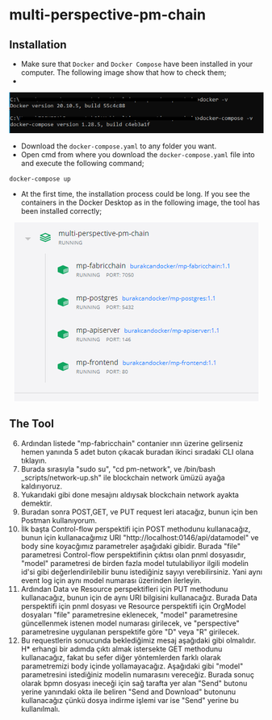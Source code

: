 # multi-perspective-pm-chain

## Installation
* Make sure that `Docker` and `Docker Compose` have been installed in your computer. The following image show that how to check them;
* 
<p align="center">
  <kbd><img src="https://github.com/burakcanekici/multi-perspective-pm-chain/blob/main/image/docker-check.png"></kbd>
</p>

* Download the `docker-compose.yaml` to any folder you want.
* Open cmd from where you download the `docker-compose.yaml` file into and execute the following command;
```
docker-compose up
```
* At the first time, the installation process could be long. If you see the containers in the Docker Desktop as in the following image, the tool has been installed correctly;

<p align="center">
  <kbd><img src="https://github.com/burakcanekici/multi-perspective-pm-chain/blob/main/image/containers.png"></kbd>
</p>

## The Tool

6. Ardından listede "mp-fabricchain" contanier ının üzerine gelirseniz hemen yanında 5 adet buton çıkacak buradan ikinci sıradaki CLI olana tıklayın.
7. Burada sırasıyla "sudo su", "cd pm-network", ve /bin/bash _scripts/network-up.sh" ile blockchain network ümüzü ayağa kaldırıyoruz.
8. Yukarıdaki gibi done mesajını aldıysak blockchain network ayakta demektir.
9. Buradan sonra POST,GET, ve PUT request leri atacağız, bunun için ben Postman kullanıyorum.
10. İlk başta Control-flow perspektifi için POST methodunu kullanacağız, bunun için kullanacağımız URI "http://localhost:0146/api/datamodel" ve body sine koyacğımız parametreler aşağıdaki gibidir. Burada "file" parametresi Control-flow perspektifinin çıktısı olan pnml dosyasıdır, "model" parametresi de birden fazla model tutulabiliyor ilgili modelin id'si gibi değerlendirilebilir bunu istediğiniz sayıyı verebilirsiniz. Yani aynı event log için aynı model numarası üzerinden ilerleyin.
11. Ardından Data ve Resource perspektifleri için PUT methodunu kullanacağız, bunun için de aynı URI bilgisini kullanacağız. Burada Data perspektifi için pnml dosyası ve Resource perspektifi için OrgModel dosyaları "file" parametresine eklenecek, "model" parametresine güncellenmek istenen model numarası girilecek, ve "perspective" parametresine uygulanan perspektife göre "D" veya "R" girilecek.
12. Bu requestlerin sonucunda beklediğimiz mesaj aşağıdaki gibi olmalıdır.
H* erhangi bir adımda çıktı almak istersekte GET methodunu kullanacağız, fakat bu sefer diğer yöntemlerden farklı olarak parametremizi body içinde yollamayacağız. Aşağıdaki gibi "model" parametresini istediğiniz modelin numarasını vereceğiz. Burada sonuç olarak bpmn dosyası ineceği için sağ tarafta yer alan "Send" butonu yerine yanındaki okta ile beliren "Send and Download" butonunu kullanacağız çünkü dosya indirme işlemi var ise "Send" yerine bu kullanılmalı.
